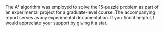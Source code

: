 The A* algorithm was employed to solve the 15-puzzle problem as part of an experimental project for a graduate-level course. The accompanying report serves as my experimental documentation. If you find it helpful, I would appreciate your support by giving it a star.
